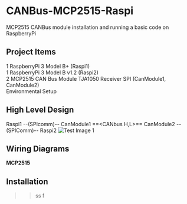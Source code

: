 # CANBus-MCP2515-Raspi
MCP2515 CANBus module installation and running a basic code on RaspberryPi

## Project Items  
1 RaspberryPi 3 Model B+ (Raspi1)   
1 RaspberryPi 3 Model B v1.2 (Raspi2)   
2 MCP2515 CAN Bus Module TJA1050 Receiver SPI (CanModule1, CanModule2)    
Environmental Setup     

## High Level Design 
Raspi1 --(SPIcomm)-- CanModule1 ==<CANbus H,L>== CanModule2 --(SPIComm)-- Raspi2
![Test Image 1](https://github.com/tolgakarakurt/CANBus-MCP2515-Raspi/blob/master/CANBus-2MCP2515.jpg)

## Wiring Diagrams
**MCP2515**

## Installation
>>ss
>>f

